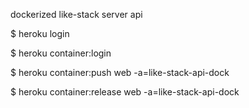 dockerized like-stack server api

\$ heroku login

\$ heroku container:login

\$ heroku container:push web -a=like-stack-api-dock

\$ heroku container:release web -a=like-stack-api-dock
